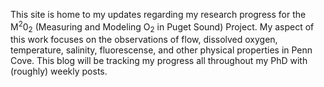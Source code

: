 This site is home to my updates regarding my research progress for the M<sup>2</sup>0<sub>2</sub> (Measuring and Modeling O<sub>2</sub> in Puget Sound) Project.
My aspect of this work focuses on the observations of flow, dissolved oxygen, temperature, salinity, fluorescense, and other physical properties in Penn Cove.
This blog will be tracking my progress all throughout my PhD with (roughly) weekly posts.   
